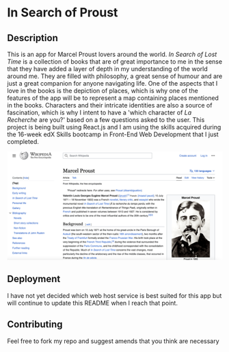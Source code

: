# In Search of Proust

## Description

This is an app for Marcel Proust lovers around the world. *In Search of Lost Time* is a collection of books that are of great importance to me in the sense that they have added a layer of depth in my understanding of the world around me. They are filled with philosophy, a great sense of humour and are just a great companion for anyone navigating life.
One of the aspects that I love in the books is the depiction of places, which is why one of the features of the app will be to represent a map containing places mentioned in the books.
Characters and their intricate identities are also a source of fascination, which is why I intent to have a 'which character of *La Recherche* are you?' based on a few questions asked to the user. 
This project is being built using React.js and I am using the skills acquired during the 16-week edX Skills bootcamp in Front-End Web Development that I just completed.

![Marcel Proust Wikipedia page](wiki-proust.png)

## Deployment

I have not yet decided which web host service is best suited for this app but will continue to update this README when I reach that point.

## Contributing

Feel free to fork my repo and suggest amends that you think are necessary


